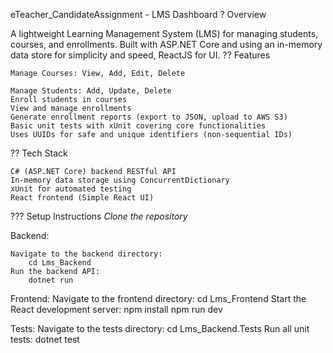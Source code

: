 eTeacher_CandidateAssignment - LMS Dashboard
? Overview

A lightweight Learning Management System (LMS) for managing students, courses, and enrollments. Built with ASP.NET Core and using an in-memory data store for simplicity and speed, ReactJS for UI.
?? Features

    Manage Courses: View, Add, Edit, Delete
    
    Manage Students: Add, Update, Delete
    Enroll students in courses
    View and manage enrollments
    Generate enrollment reports (export to JSON, upload to AWS S3)
    Basic unit tests with xUnit covering core functionalities
    Uses UUIDs for safe and unique identifiers (non-sequential IDs)

?? Tech Stack

    C# (ASP.NET Core) backend RESTful API
    In-memory data storage using ConcurrentDictionary
    xUnit for automated testing
    React frontend (Simple React UI)

??? Setup Instructions
*Clone the repository*

Backend:
	
    Navigate to the backend directory:
		cd Lms_Backend
	Run the backend API:
		dotnet run
		
Frontend:
    Navigate to the frontend directory:
		cd Lms_Frontend
	Start the React development server:
		npm install
		npm run dev
		
Tests:
	Navigate to the tests directory:
		cd Lms_Backend.Tests
	Run all unit tests:
		dotnet test
